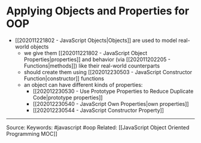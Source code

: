 # Applying Objects and Properties for OOP
- [[202011221802 - JavaScript Objects|Objects]] are used to model real-world objects
	- we give them [[202011221802 - JavaScript Object Properties|properties]] and behavior (via [[202011202205 - Functions|methods]]) like their real-world counterparts
	- should create them using [[202012230503 - JavaScript Constructor Function|constructor]] functions
	- an object can have different kinds of properties:
		- [[202012230530 - Use Prototype Properties to Reduce Duplicate Code|prototype properties]] 
		- [[202012230540 - JavaScript Own Properties|own properties]]
		- [[202012230544 - JavaScript Constructor Property]]

---
Source:
Keywords: #javascript #oop
Related: [[JavaScript Object Oriented Programming MOC]]